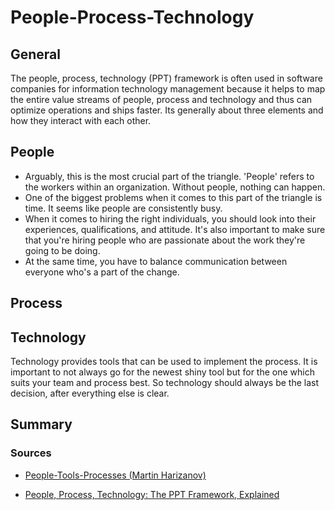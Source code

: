 # People-Process-Technology

## General

The people, process, technology (PPT) framework is often used in software companies for information technology management because it helps to map the entire value streams of people, process and technology and thus can optimize operations and ships faster. Its generally about three elements and how they interact with each other.

## People

- Arguably, this is the most crucial part of the triangle. 'People' refers to the workers within an organization. Without people, nothing can happen.
- One of the biggest problems when it comes to this part of the triangle is time. It seems like people are consistently busy.
- When it comes to hiring the right individuals, you should look into their experiences, qualifications, and attitude. It's also important to make sure that you're hiring people who are passionate about the work they're going to be doing.
- At the same time, you have to balance communication between everyone who's a part of the change.

## Process

## Technology

Technology provides tools that can be used to implement the process. It is important to not always go for the newest shiny tool but for the one which suits your team and process best. So technology should always be the last decision, after everything else is clear.

## Summary

### Sources

- [People-Tools-Processes (Martin Harizanov)](https://harizanov.com/2019/02/people-tools-processes/)

- [People, Process, Technology: The PPT Framework, Explained](https://www.plutora.com/blog/people-process-technology-ppt-framework-explained)
